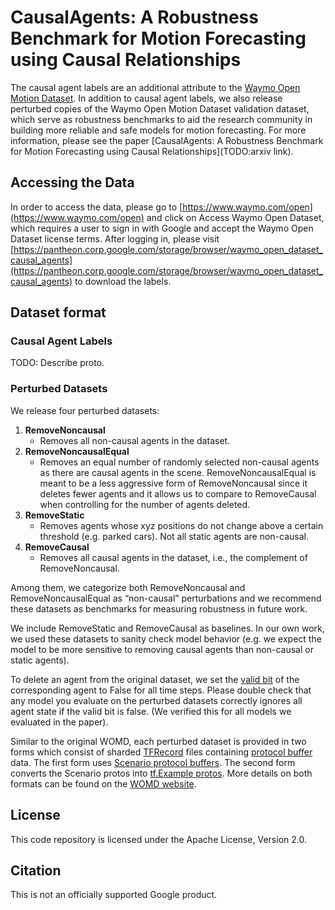 # CausalAgents: A Robustness Benchmark for Motion Forecasting using Causal Relationships

The causal agent labels are an additional attribute to the
[Waymo Open Motion Dataset](https://waymo.com/open/challenges/2022/motion-prediction/).
In addition to causal agent labels, we also release perturbed copies of the
Waymo Open Motion Dataset validation dataset, which serve as robustness
benchmarks to aid the research community in building more reliable and safe
models for motion forecasting. For more information, please see the paper
[CausalAgents: A Robustness Benchmark for Motion Forecasting using Causal
Relationships](TODO:arxiv link).

## Accessing the Data

In order to access the data, please go to
[https://www.waymo.com/open](https://www.waymo.com/open) and click on Access
Waymo Open Dataset, which requires a user to sign in with Google and accept the
Waymo Open Dataset license terms. After logging in, please visit
[https://pantheon.corp.google.com/storage/browser/waymo_open_dataset_causal_agents](https://pantheon.corp.google.com/storage/browser/waymo_open_dataset_causal_agents)
to download the labels.

## Dataset format

### Causal Agent Labels

TODO: Describe proto.

### Perturbed Datasets

We release four perturbed datasets:

1.  **RemoveNoncausal**
    -   Removes all non-causal agents in the dataset.
2.  **RemoveNoncausalEqual**
    -   Removes an equal number of randomly selected non-causal agents as there
        are causal agents in the scene. RemoveNoncausalEqual is meant to be a
        less aggressive form of RemoveNoncausal since it deletes fewer agents
        and it allows us to compare to RemoveCausal when controlling for the
        number of agents deleted.
3.  **RemoveStatic**
    -   Removes agents whose xyz positions do not change above a certain
        threshold (e.g. parked cars). Not all static agents are non-causal.
4.  **RemoveCausal**
    -   Removes all causal agents in the dataset, i.e., the complement of
        RemoveNoncausal.

Among them, we categorize both RemoveNoncausal and RemoveNoncausalEqual as
“non-causal” perturbations and we recommend these datasets as benchmarks for
measuring robustness in future work.

We include RemoveStatic and RemoveCausal as baselines. In our own work, we used
these datasets to sanity check model behavior (e.g. we expect the model to be
more sensitive to removing causal agents than non-causal or static agents).

To delete an agent from the original dataset, we set the
[valid bit](https://github.com/waymo-research/waymo-open-dataset/blob/master/waymo_open_dataset/protos/scenario.proto#L47)
of the corresponding agent to False for all time steps. Please double check that
any model you evaluate on the perturbed datasets correctly ignores all agent
state if the valid bit is false. (We verified this for all models we evaluated
in the paper).

Similar to the original WOMD, each perturbed dataset is provided in two forms
which consist of sharded
[TFRecord](https://www.tensorflow.org/tutorials/load_data/tfrecord) files
containing [protocol buffer](https://developers.google.com/protocol-buffers)
data. The first form uses
[Scenario protocol buffers](https://github.com/waymo-research/waymo-open-dataset/tree/master/waymo_open_dataset/protos/scenario.proto).
The second form converts the Scenario protos into
[tf.Example protos](https://waymo.com/open/data/motion/tfexample). More details
on both formats can be found on the
[WOMD website](https://waymo.com/open/data/motion/).

## License

This code repository is licensed under the Apache License, Version 2.0.

## Citation

This is not an officially supported Google product.

